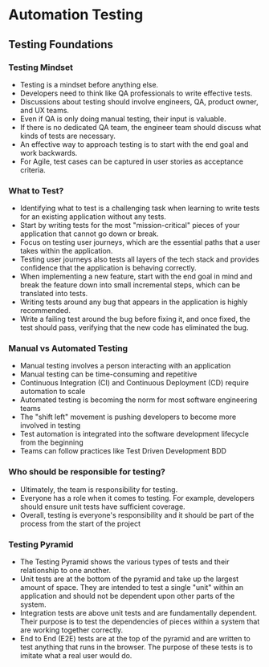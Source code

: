 # Automation Testing

## Testing Foundations

### Testing Mindset
- Testing is a mindset before anything else.
- Developers need to think like QA professionals to write effective tests.
- Discussions about testing should involve engineers, QA, product owner, and UX teams.
- Even if QA is only doing manual testing, their input is valuable.
- If there is no dedicated QA team, the engineer team should discuss what kinds of tests are necessary.
- An effective way to approach testing is to start with the end goal and work backwards.
- For Agile, test cases can be captured in user stories as acceptance criteria.

### What to Test?
- Identifying what to test is a challenging task when learning to write tests for an existing application without any tests.
- Start by writing tests for the most "mission-critical" pieces of your application that cannot go down or break.
- Focus on testing user journeys, which are the essential paths that a user takes within the application.
- Testing user journeys also tests all layers of the tech stack and provides confidence that the application is behaving correctly.
- When implementing a new feature, start with the end goal in mind and break the feature down into small incremental steps, which can be translated into tests.
- Writing tests around any bug that appears in the application is highly recommended.
- Write a failing test around the bug before fixing it, and once fixed, the test should pass, verifying that the new code has eliminated the bug.

### Manual vs Automated Testing
- Manual testing involves a person interacting with an application
- Manual testing can be time-consuming and repetitive
- Continuous Integration (CI) and Continuous Deployment (CD) require automation to scale
- Automated testing is becoming the norm for most software engineering teams
- The "shift left" movement is pushing developers to become more involved in testing
- Test automation is integrated into the software development lifecycle from the beginning
- Teams can follow practices like Test Driven Development BDD

### Who should be responsible for testing?
- Ultimately, the team is responsibility for testing.
- Everyone has a role when it comes to testing. For example, developers should ensure unit tests have sufficient coverage.
- Overall, testing is everyone's responsibility and it should be part of the process from the start of the project

### Testing Pyramid
- The Testing Pyramid shows the various types of tests and their relationship to one another.
- Unit tests are at the bottom of the pyramid and take up the largest amount of space. They are intended to test a single "unit" within an application and should not be dependent upon other parts of the system.
- Integration tests are above unit tests and are fundamentally dependent. Their purpose is to test the dependencies of pieces within a system that are working together correctly.
- End to End (E2E) tests are at the top of the pyramid and are written to test anything that runs in the browser. The purpose of these tests is to imitate what a real user would do.
